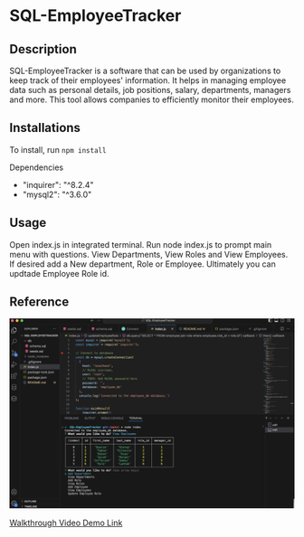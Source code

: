 # SQL-EmployeeTracker

## Description
SQL-EmployeeTracker is a software that can be used by organizations to keep track of their employees' information. It helps in managing employee data such as personal details, job positions, salary, departments, managers and more. This tool allows companies to efficiently monitor their employees.


## Installations
To install, run `npm install`

Dependencies
- "inquirer": "^8.2.4"
- "mysql2": "^3.6.0"


## Usage
 Open index.js in integrated terminal. Run node index.js to prompt main menu with questions. View Departments, View Roles and View Employees.  If desired add a New department, Role or Employee. Ultimately you can updtade Employee Role id.

## Reference

![Screenshot of Deployed Website](/assets/images/Employee-Tracker.png)

[Walkthrough Video Demo Link](https://drive.google.com/file/d/1k98WdhRHkOhn4YmuTN1OyRz9wc0jfCJb/view)